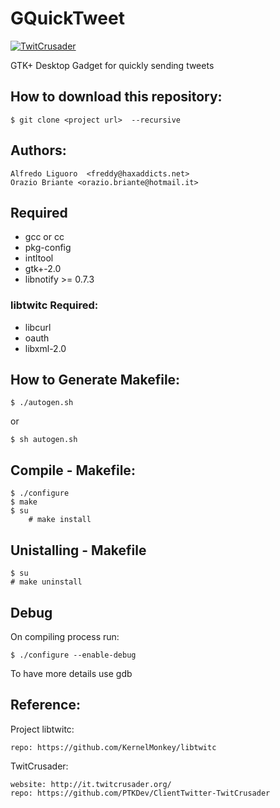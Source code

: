 # GQuickTweet

[![TwitCrusader](https://raw.github.com/KernelMonkey/GQuickTweet/master/share/image/gqt_logo.png)]()


GTK+ Desktop Gadget for quickly sending tweets

## How to download this repository:

	$ git clone <project url>  --recursive

## Authors:
	Alfredo Liguoro  <freddy@haxaddicts.net>
	Orazio Briante <orazio.briante@hotmail.it>

## Required

*    gcc or cc
*    pkg-config
*    intltool
*    gtk+-2.0
*    libnotify >= 0.7.3

### libtwitc Required:

*   libcurl
*    oauth
*    libxml-2.0


## How to Generate Makefile:

	$ ./autogen.sh
  or

	$ sh autogen.sh


## Compile - Makefile:
    
	$ ./configure
	$ make
	$ su
    	# make install


## Unistalling - Makefile

    $ su
    # make uninstall


## Debug

On compiling process run:

    $ ./configure --enable-debug

To have more details use gdb


## Reference:

Project libtwitc:

	repo: https://github.com/KernelMonkey/libtwitc

TwitCrusader:

	website: http://it.twitcrusader.org/
	repo: https://github.com/PTKDev/ClientTwitter-TwitCrusader  
